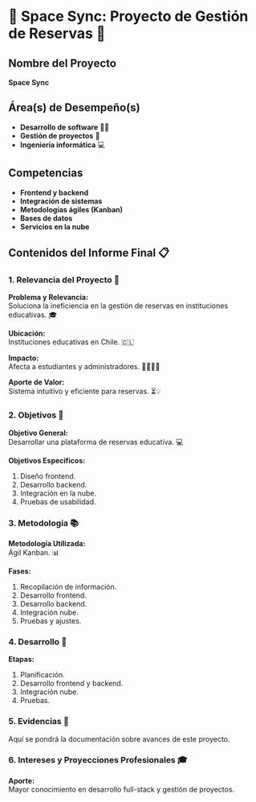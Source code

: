 # 🌌 Space Sync: Proyecto de Gestión de Reservas 🚀

## **Nombre del Proyecto**
**Space Sync**

## **Área(s) de Desempeño(s)**
- **Desarrollo de software** 👩‍💻
- **Gestión de proyectos** 📝
- **Ingeniería informática** 💻

## **Competencias**
- **Frontend y backend**
- **Integración de sistemas**
- **Metodologías ágiles (Kanban)**
- **Bases de datos**
- **Servicios en la nube**

## **Contenidos del Informe Final** 📋

### **1. Relevancia del Proyecto** 🌟
**Problema y Relevancia:**  
Soluciona la ineficiencia en la gestión de reservas en instituciones educativas. 🎓

**Ubicación:**  
Instituciones educativas en Chile. 🇨🇱

**Impacto:**  
Afecta a estudiantes y administradores. 🧑‍🏫👩‍🎓

**Aporte de Valor:**  
Sistema intuitivo y eficiente para reservas. ⏳💡

### **2. Objetivos** 🎯

**Objetivo General:**  
Desarrollar una plataforma de reservas educativa. 💻

**Objetivos Específicos:**
1. Diseño frontend.
2. Desarrollo backend.
3. Integración en la nube.
4. Pruebas de usabilidad.

### **3. Metodología** 📚

**Metodología Utilizada:**  
Ágil Kanban. 📊

**Fases:**
1. Recopilación de información.
2. Desarrollo frontend.
3. Desarrollo backend.
4. Integración nube.
5. Pruebas y ajustes.

### **4. Desarrollo** 🚀

**Etapas:**
1. Planificación.
2. Desarrollo frontend y backend.
3. Integración nube.
4. Pruebas.


### **5. Evidencias** 📂
Aquí se pondrá la documentación sobre avances de este proyecto.

### **6. Intereses y Proyecciones Profesionales** 🎓
**Aporte:**  
Mayor conocimiento en desarrollo full-stack y gestión de proyectos.
